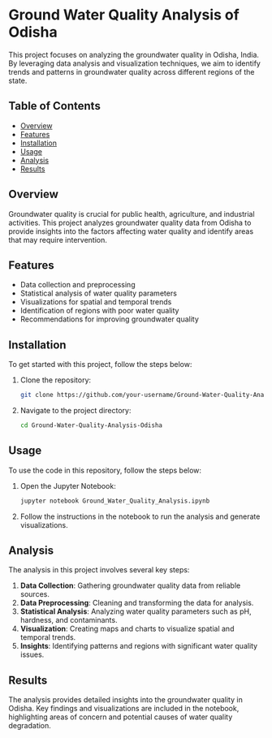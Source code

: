 # Ground Water Quality Analysis of Odisha

This project focuses on analyzing the groundwater quality in Odisha, India. By leveraging data analysis and visualization techniques, we aim to identify trends and patterns in groundwater quality across different regions of the state.

## Table of Contents
- [Overview](#overview)
- [Features](#features)
- [Installation](#installation)
- [Usage](#usage)
- [Analysis](#analysis)
- [Results](#results)

## Overview
Groundwater quality is crucial for public health, agriculture, and industrial activities. This project analyzes groundwater quality data from Odisha to provide insights into the factors affecting water quality and identify areas that may require intervention.

## Features
- Data collection and preprocessing
- Statistical analysis of water quality parameters
- Visualizations for spatial and temporal trends
- Identification of regions with poor water quality
- Recommendations for improving groundwater quality

## Installation
To get started with this project, follow the steps below:

1. Clone the repository:
    ```bash
    git clone https://github.com/your-username/Ground-Water-Quality-Analysis-Odisha.git
    ```

2. Navigate to the project directory:
    ```bash
    cd Ground-Water-Quality-Analysis-Odisha
    ```

## Usage
To use the code in this repository, follow the steps below:

1. Open the Jupyter Notebook:
    ```bash
    jupyter notebook Ground_Water_Quality_Analysis.ipynb
    ```

2. Follow the instructions in the notebook to run the analysis and generate visualizations.

## Analysis
The analysis in this project involves several key steps:

1. **Data Collection**: Gathering groundwater quality data from reliable sources.
2. **Data Preprocessing**: Cleaning and transforming the data for analysis.
3. **Statistical Analysis**: Analyzing water quality parameters such as pH, hardness, and contaminants.
4. **Visualization**: Creating maps and charts to visualize spatial and temporal trends.
5. **Insights**: Identifying patterns and regions with significant water quality issues.

## Results
The analysis provides detailed insights into the groundwater quality in Odisha. Key findings and visualizations are included in the notebook, highlighting areas of concern and potential causes of water quality degradation.
